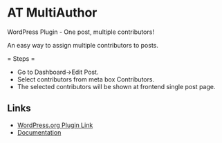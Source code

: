 # AT MultiAuthor
WordPress Plugin - One post, multiple contributors!

An easy way to assign multiple contributors to posts.

= Steps =
- Go to Dashboard->Edit Post.
- Select contributors from meta box Contributors.
- The selected contributors will be shown at frontend single post page.

## Links
* [WordPress.org Plugin Link](https://wordpress.org/plugins/at-multiauthor/)
* [Documentation](http://thinkatat/)
